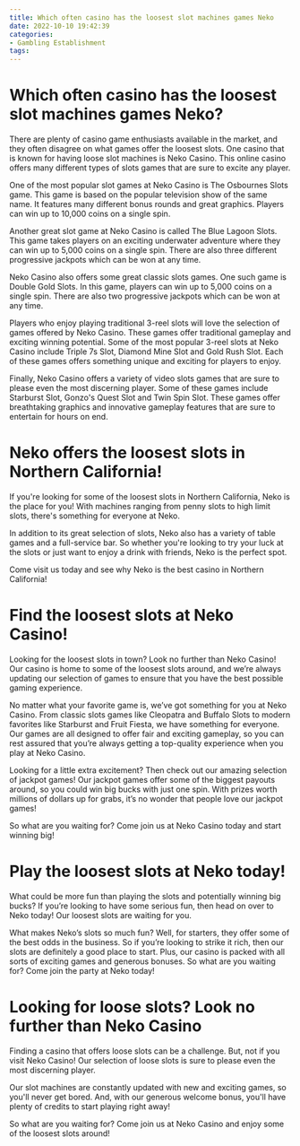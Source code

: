 ```yaml
---
title: Which often casino has the loosest slot machines games Neko
date: 2022-10-10 19:42:39
categories:
- Gambling Establishment
tags:
---
```



#  Which often casino has the loosest slot machines games Neko?

There are plenty of casino game enthusiasts available in the market, and they often disagree on what games offer the loosest slots. One casino that is known for having loose slot machines is Neko Casino. This online casino offers many different types of slots games that are sure to excite any player.

One of the most popular slot games at Neko Casino is The Osbournes Slots game. This game is based on the popular television show of the same name. It features many different bonus rounds and great graphics. Players can win up to 10,000 coins on a single spin.

Another great slot game at Neko Casino is called The Blue Lagoon Slots. This game takes players on an exciting underwater adventure where they can win up to 5,000 coins on a single spin. There are also three different progressive jackpots which can be won at any time.

Neko Casino also offers some great classic slots games. One such game is Double Gold Slots. In this game, players can win up to 5,000 coins on a single spin. There are also two progressive jackpots which can be won at any time.

Players who enjoy playing traditional 3-reel slots will love the selection of games offered by Neko Casino. These games offer traditional gameplay and exciting winning potential. Some of the most popular 3-reel slots at Neko Casino include Triple 7s Slot, Diamond Mine Slot and Gold Rush Slot. Each of these games offers something unique and exciting for players to enjoy.

Finally, Neko Casino offers a variety of video slots games that are sure to please even the most discerning player. Some of these games include Starburst Slot, Gonzo's Quest Slot and Twin Spin Slot. These games offer breathtaking graphics and innovative gameplay features that are sure to entertain for hours on end.

#  Neko offers the loosest slots in Northern California!

If you're looking for some of the loosest slots in Northern California, Neko is the place for you! With machines ranging from penny slots to high limit slots, there's something for everyone at Neko.

In addition to its great selection of slots, Neko also has a variety of table games and a full-service bar. So whether you're looking to try your luck at the slots or just want to enjoy a drink with friends, Neko is the perfect spot.

Come visit us today and see why Neko is the best casino in Northern California!

#  Find the loosest slots at Neko Casino!

Looking for the loosest slots in town? Look no further than Neko Casino! Our casino is home to some of the loosest slots around, and we’re always updating our selection of games to ensure that you have the best possible gaming experience.

No matter what your favorite game is, we’ve got something for you at Neko Casino. From classic slots games like Cleopatra and Buffalo Slots to modern favorites like Starburst and Fruit Fiesta, we have something for everyone. Our games are all designed to offer fair and exciting gameplay, so you can rest assured that you’re always getting a top-quality experience when you play at Neko Casino.

Looking for a little extra excitement? Then check out our amazing selection of jackpot games! Our jackpot games offer some of the biggest payouts around, so you could win big bucks with just one spin. With prizes worth millions of dollars up for grabs, it’s no wonder that people love our jackpot games!

So what are you waiting for? Come join us at Neko Casino today and start winning big!

#  Play the loosest slots at Neko today!

What could be more fun than playing the slots and potentially winning big bucks? If you’re looking to have some serious fun, then head on over to Neko today! Our loosest slots are waiting for you.

What makes Neko’s slots so much fun? Well, for starters, they offer some of the best odds in the business. So if you’re looking to strike it rich, then our slots are definitely a good place to start. Plus, our casino is packed with all sorts of exciting games and generous bonuses. So what are you waiting for? Come join the party at Neko today!

#  Looking for loose slots? Look no further than Neko Casino

Finding a casino that offers loose slots can be a challenge. But, not if you visit Neko Casino! Our selection of loose slots is sure to please even the most discerning player.

Our slot machines are constantly updated with new and exciting games, so you'll never get bored. And, with our generous welcome bonus, you'll have plenty of credits to start playing right away!

So what are you waiting for? Come join us at Neko Casino and enjoy some of the loosest slots around!
